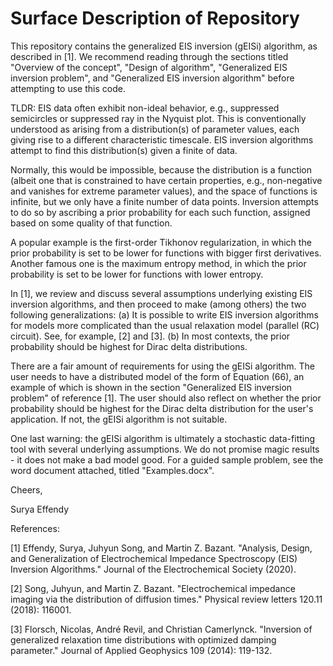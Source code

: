 # Surface Description of Repository

This repository contains the generalized EIS inversion (gEISi) algorithm, as described in [1]. We recommend reading through the sections titled "Overview of the concept", "Design of algorithm", "Generalized EIS inversion problem", and "Generalized EIS inversion algorithm" before attempting to use this code.

TLDR: EIS data often exhibit non-ideal behavior, e.g., suppressed semicircles or suppressed ray in the Nyquist plot. This is conventionally understood as arising from a distribution(s) of parameter values, each giving rise to a different characteristic timescale. EIS inversion algorithms attempt to find this distribution(s) given a finite of data.

Normally, this would be impossible, because the distribution is a function (albeit one that is constrained to have certain properties, e.g., non-negative and vanishes for extreme parameter values), and the space of functions is infinite, but we only have a finite number of data points. Inversion attempts to do so by ascribing a prior probability for each such function, assigned based on some quality of that function. 

A popular example is the first-order Tikhonov regularization, in which the prior probability is set to be lower for functions with bigger first derivatives. Another famous one is the maximum entropy method, in which the prior probability is set to be lower for functions with lower entropy.

In [1], we review and discuss several assumptions underlying existing EIS inversion algorithms, and then proceed to make (among others) the two following generalizations:
(a) It is possible to write EIS inversion algorithms for models more complicated than the usual relaxation model (parallel (RC) circuit). See, for example, [2] and [3].
(b) In most contexts, the prior probability should be highest for Dirac delta distributions.

There are a fair amount of requirements for using the gEISi algorithm. The user needs to have a distributed model of the form of Equation (66), an example of which is shown in the section "Generalized EIS inversion problem" of reference [1]. The user should also reflect on whether the prior probability should be highest for the Dirac delta distribution for the user's application. If not, the gEISi algorithm is not suitable.

One last warning: the gEISi algorithm is ultimately a stochastic data-fitting tool with several underlying assumptions. We do not promise magic results - it does not make a bad model good. For a guided sample problem, see the word document attached, titled "Examples.docx".

Cheers,

Surya Effendy

References:

[1] Effendy, Surya, Juhyun Song, and Martin Z. Bazant. "Analysis, Design, and Generalization of Electrochemical Impedance Spectroscopy (EIS) Inversion Algorithms." Journal of the Electrochemical Society (2020).

[2] Song, Juhyun, and Martin Z. Bazant. "Electrochemical impedance imaging via the distribution of diffusion times." Physical review letters 120.11 (2018): 116001.

[3] Florsch, Nicolas, André Revil, and Christian Camerlynck. "Inversion of generalized relaxation time distributions with optimized damping parameter." Journal of Applied Geophysics 109 (2014): 119-132.

